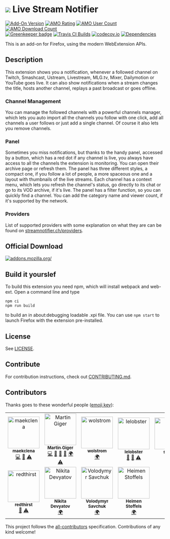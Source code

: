 # ![](webextension/assets/images/icon.svg) Live Stream Notifier

[![Add-On Version](https://img.shields.io/amo/v/justintv-stream-notificatio.svg)](https://addons.mozilla.org/firefox/addon/justintv-stream-notificatio/?src=external-ghversion) [![AMO Rating](https://img.shields.io/amo/stars/justintv-stream-notificatio.svg)](https://addons.mozilla.org/firefox/addon/justintv-stream-notificatio/?src=external-ghrating) [![AMO User Count](https://img.shields.io/amo/users/justintv-stream-notificatio.svg)](https://addons.mozilla.org/firefox/addon/justintv-stream-notificatio/?src=external-ghusers) [![AMO Download Count](https://img.shields.io/amo/d/justintv-stream-notificatio.svg)](https://addons.mozilla.org/firefox/addon/justintv-stream-notificatio/?src=external-ghdownloads)<br>
[![Greenkeeper badge](https://badges.greenkeeper.io/freaktechnik/justintv-stream-notifications.svg)](https://greenkeeper.io/)
[![Travis CI Builds](https://travis-ci.com/freaktechnik/justintv-stream-notifications.svg)](https://travis-ci.com/freaktechnik/justintv-stream-notifications) [![codecov.io](https://codecov.io/github/freaktechnik/justintv-stream-notifications/coverage.svg?branch=master)](https://codecov.io/github/freaktechnik/justintv-stream-notifications?branch=master) [![Dependencies](https://david-dm.org/freaktechnik/justintv-stream-notifications.svg)](https://github.com/freaktechnik/justintv-stream-notifications/network/dependencies)

This is an add-on for Firefox, using the modern WebExtension APIs.

## Description

This extension shows you a notification, whenever a followed channel on Twitch, Smashcast, Ustream, Livestream, MLG.tv, Mixer, Dailymotion or YouTube goes live. It can also show notifications when a stream changes the title, hosts another channel, replays a past broadcast or goes offline.

### Channel Management

You can manage the followed channels with a powerful channels manager, which lets you auto import all the channels you follow with one click, add all channels a user follows or just add a single channel. Of course it also lets you remove channels.

### Panel

Sometimes you miss notifications, but thanks to the handy panel, accessed by a button, which has a red dot if any channel is live, you always have access to all the channels the extension is monitoring. You can open their archive page or refresh them. The panel has three different styles, a compact one, if you follow a lot of people, a more spaceous one and a layout with thumbnails of the live streams. Each channel has a context menu, which lets you refresh the channel's status, go directly to its chat or go to its VOD archive, if it's live. The panel has a filter function, so you can quickly find a channel. You can add the category name and viewer count, if it's supported by the network.

### Providers

List of supported providers with some explanation on what they are can be found on [streamnotifier.ch/providers](https://streamnotifier.ch/providers/).

## Official Download

[![addons.mozilla.org/](https://addons.cdn.mozilla.net/static/img/addons-buttons/AMO-button_2.png)](https://addons.mozilla.org/firefox/addon/justintv-stream-notificatio/?src=external-gh-readme)

## Build it yourslef

To build this extension you need npm, which will install webpack and web-ext. Open a command line and type

```shell
npm ci
npm run build
```

to build an in about:debugging loadable .xpi file. You can use `npm start` to launch Firefox with the extension pre-installed.

## License

See [LICENSE](LICENSE).

## Contribute

For contribution instructions, check out [CONTRIBUTING.md](.github/CONTRIBUTING.md).

## Contributors

Thanks goes to these wonderful people ([emoji key](https://github.com/kentcdodds/all-contributors#emoji-key)):

<!-- ALL-CONTRIBUTORS-LIST:START - Do not remove or modify this section -->
<!-- prettier-ignore -->
<table><tr><td align="center"><a href="https://github.com/maekclena"><img src="https://avatars3.githubusercontent.com/u/7942850?v=4" width="100px;" alt="maekclena"/><br /><sub><b>maekclena</b></sub></a><br /><a href="https://github.com/freaktechnik/justintv-stream-notifications/commits?author=maekclena" title="Code">💻</a> <a href="https://github.com/freaktechnik/justintv-stream-notifications/issues?q=author%3Amaekclena" title="Bug reports">🐛</a> <a href="https://github.com/freaktechnik/justintv-stream-notifications/commits?author=maekclena" title="Tests">⚠️</a></td><td align="center"><a href="https://humanoids.be"><img src="https://avatars0.githubusercontent.com/u/640949?v=4" width="100px;" alt="Martin Giger"/><br /><sub><b>Martin Giger</b></sub></a><br /><a href="https://github.com/freaktechnik/justintv-stream-notifications/commits?author=freaktechnik" title="Code">💻</a> <a href="#blog-freaktechnik" title="Blogposts">📝</a> <a href="#design-freaktechnik" title="Design">🎨</a> <a href="https://github.com/freaktechnik/justintv-stream-notifications/commits?author=freaktechnik" title="Documentation">📖</a> <a href="#translation-freaktechnik" title="Translation">🌍</a> <a href="https://github.com/freaktechnik/justintv-stream-notifications/commits?author=freaktechnik" title="Tests">⚠️</a></td><td align="center"><a href="https://www.transifex.com/user/profile/wolstrom/"><img src="https://secure.gravatar.com/avatar/9a552874c4033ee5658da8351500c0ca?s=100&d=identico" width="100px;" alt="wolstrom"/><br /><sub><b>wolstrom</b></sub></a><br /><a href="#translation-wolstrom" title="Translation">🌍</a></td><td align="center"><a href="https://github.com/LeLobster"><img src="https://avatars1.githubusercontent.com/u/11016915?v=4" width="100px;" alt="lelobster"/><br /><sub><b>lelobster</b></sub></a><br /><a href="https://github.com/freaktechnik/justintv-stream-notifications/issues?q=author%3ALeLobster" title="Bug reports">🐛</a> <a href="#ideas-LeLobster" title="Ideas, Planning, & Feedback">🤔</a> <a href="https://github.com/freaktechnik/justintv-stream-notifications/commits?author=LeLobster" title="Tests">⚠️</a></td><td align="center"><a href="https://github.com/Silergo"><img src="https://avatars1.githubusercontent.com/u/32046715?v=4" width="100px;" alt="silergo"/><br /><sub><b>silergo</b></sub></a><br /><a href="#ideas-Silergo" title="Ideas, Planning, & Feedback">🤔</a></td><td align="center"><a href="https://github.com/adosikas"><img src="https://avatars3.githubusercontent.com/u/3721366?v=4" width="100px;" alt="adosikas"/><br /><sub><b>adosikas</b></sub></a><br /><a href="#ideas-adosikas" title="Ideas, Planning, & Feedback">🤔</a></td><td align="center"><a href="https://github.com/RedSnt"><img src="https://avatars2.githubusercontent.com/u/6242718?v=4" width="100px;" alt="redsnt"/><br /><sub><b>redsnt</b></sub></a><br /><a href="https://github.com/freaktechnik/justintv-stream-notifications/issues?q=author%3ARedSnt" title="Bug reports">🐛</a></td></tr><tr><td align="center"><a href="https://github.com/Redthirst"><img src="https://avatars1.githubusercontent.com/u/9901055?v=4" width="100px;" alt="redthirst"/><br /><sub><b>redthirst</b></sub></a><br /><a href="https://github.com/freaktechnik/justintv-stream-notifications/issues?q=author%3ARedthirst" title="Bug reports">🐛</a> <a href="https://github.com/freaktechnik/justintv-stream-notifications/commits?author=Redthirst" title="Tests">⚠️</a></td><td align="center"><a href="https://vk.com/nikita.devyatov"><img src="https://secure.gravatar.com/avatar/2452b16cb0531512b2eb0cdcd8ecedec?s=100&d=identicon" width="100px;" alt="Nikita Devyatov"/><br /><sub><b>Nikita Devyatov</b></sub></a><br /><a href="#translation-jsutbenq" title="Translation">🌍</a></td><td align="center"><a href="https://www.transifex.com/user/profile/Sappa/"><img src="https://secure.gravatar.com/avatar/55bf08708678aec22d186b4074b719e3?s=100&d=identicon" width="100px;" alt="Volodymyr Savchuk"/><br /><sub><b>Volodymyr Savchuk</b></sub></a><br /><a href="#translation-Sappa" title="Translation">🌍</a></td><td align="center"><a href="https://github.com/Vistaus"><img src="https://avatars1.githubusercontent.com/u/1716229?v=4" width="100px;" alt="Heimen Stoffels"/><br /><sub><b>Heimen Stoffels</b></sub></a><br /><a href="#translation-Vistaus" title="Translation">🌍</a></td></tr></table>
<!-- ALL-CONTRIBUTORS-LIST:END -->

This project follows the [all-contributors](https://github.com/kentcdodds/all-contributors) specification. Contributions of any kind welcome!

